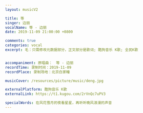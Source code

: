 ```yaml
---
layout: musicV2

title: 等
singer: 边丽
vocalName: 等 - 边丽
date: 2019-11-09 21:00:00 +0800

comments: true
categories: vocal
excerpt: 毛：只需修改元数据部分，正文部分是歌词; 酷狗音乐 K歌; 全民K歌


accompaniment: 原唱曲：　等 - 边丽
recordTime: 录制时间：2019-11-09
recordPlace: 录制场地：北京白家疃

musicCover: /resources/picture/music/deng.jpg

externalPlatform: 酷狗音乐 K歌
externalLink: https://t1.kugou.com/2rVnQc7uPV3

specialWords: 在风花雪月的夜看星星，再听听晚风浪漫的声音
---
```

